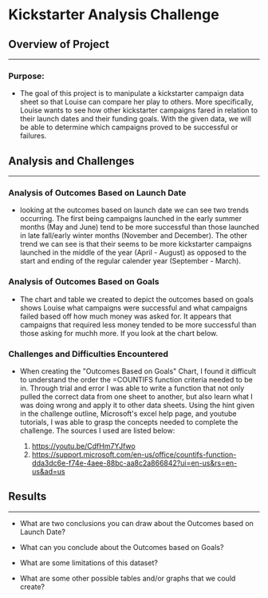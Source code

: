 # Kickstarter Analysis Challenge

## Overview of Project
----------------------------------------------------------
### Purpose:

- The goal of this project is to manipulate a kickstarter campaign data sheet so that Louise can compare her play to others. More specifically, Louise wants to see how other kickstarter campaigns fared in relation to their launch dates and their funding goals. With the given data, we will be able to determine which campaigns proved to be successful or failures.   

## Analysis and Challenges
----------------------------------------------------------
### Analysis of Outcomes Based on Launch Date

- looking at the outcomes based on launch date we can see two trends occurring. The first being campaigns launched in the early summer months (May and June) tend to be more successful than those launched in late fall/early winter months (November and December). The other trend we can see is that their seems to be more kickstarter campaigns launched in the middle of the year (April - August) as opposed to the start and ending of the regular calender year (September - March). 

### Analysis of Outcomes Based on Goals

- The chart and table we created to depict the outcomes based on goals shows Louise what campaigns were successful and what campaigns failed based off how much money was asked for. It appears that campaigns that required less money tended to be more successful than those asking for muchh more. If you look at the chart below. 

### Challenges and Difficulties Encountered

- When creating the "Outcomes Based on Goals" Chart, I found it difficult to understand the order the =COUNTIFS function criteria needed to be in. Through trial and error I was able to write a function that not only pulled the correct data from one sheet to another, but also learn what I was doing wrong and apply it to other data sheets. Using the hint given in the challenge outline, Microsoft's excel help page, and youtube tutorials, I was able to grasp the concepts needed to complete the challenge. The sources I used are listed below:

	1. https://youtu.be/CdfHm7YJfwo 
	2. https://support.microsoft.com/en-us/office/countifs-function-dda3dc6e-f74e-4aee-88bc-aa8c2a866842?ui=en-us&rs=en-us&ad=us 



## Results
----------------------------------------------------------
- What are two conclusions you can draw about the Outcomes based on Launch Date?

- What can you conclude about the Outcomes based on Goals?

- What are some limitations of this dataset?

- What are some other possible tables and/or graphs that we could create?
